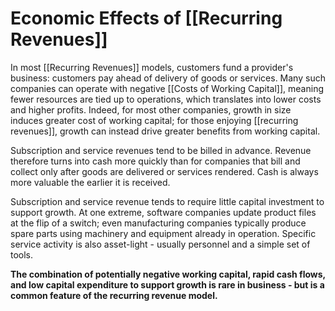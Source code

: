 # Economic Effects of [[Recurring Revenues]]

In most [[Recurring Revenues]] models, customers fund a provider's business: customers pay ahead of delivery of goods or services. Many such companies can operate with negative [[Costs of Working Capital]], meaning fewer resources are tied up to operations, which translates into lower costs and higher profits. Indeed, for most other companies, growth in size induces greater cost of working capital; for those enjoying [[recurring revenues]], growth can instead drive greater benefits from working capital.

Subscription and service revenues tend to be billed in advance. Revenue therefore turns into cash more quickly than for companies that bill and collect only after goods are delivered or services rendered. Cash is always more valuable the earlier it is received.

Subscription and service revenue tends to require little capital investment to support growth. At one extreme, software companies update product files at the flip of a switch; even manufacturing companies typically produce spare parts using machinery and equipment already in operation. Specific service activity is also asset-light - usually personnel and a simple set of tools.

**The combination of potentially negative working capital, rapid cash flows, and low capital expenditure to support growth is rare in business - but is a common feature of the recurring revenue model.**

